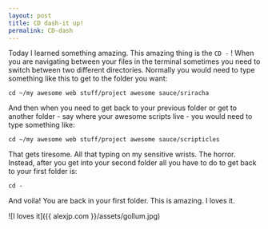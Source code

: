 ```yaml
---
layout: post
title: CD dash-it up!
permalink: CD-dash
---
```


Today I learned something amazing. This amazing thing is the `CD -` ! When you are navigating between your files in the terminal sometimes you need to switch between two different directories. Normally you would need to type something like this to get to the folder you want:  
  
`cd ~/my awesome web stuff/project awesome sauce/sriracha`  

And then when you need to get back to your previous folder or get to another folder - say where your awesome scripts live - you would need to type something like:  

`cd ~/my awesome web stuff/project awesome sauce/scripticles`  

That gets tiresome. All that typing on my sensitive wrists. The horror. Instead, after you get into your second folder all you have to do to get back to your first folder is:  

`cd -`  

And voila! You are back in your first folder. This is amazing. I loves it.

![I loves it]({{ alexjp.com }}/assets/gollum.jpg) 

